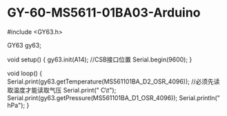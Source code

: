 # GY-60-MS5611-01BA03-Arduino

#include <GY63.h>

GY63 gy63;

void setup() {
  gy63.init(A14);  //CSB接口位置
  Serial.begin(9600);
}

void loop() {
  Serial.print(gy63.getTemperature(MS561101BA_D2_OSR_4096)); //必须先读取温度才能读取气压
  Serial.print(" C\t");
  Serial.print(gy63.getPressure(MS561101BA_D1_OSR_4096));
  Serial.println(" hPa");
}
